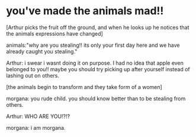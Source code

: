 # you've made the animals mad!!

[Arthur picks the fruit off the ground, and when he looks up he notices that the animals expressions have changed]

animals:"why are you stealing!! its only your first day here and we have already caught you stealing."

Arthur: i swear i wasnt doing it on purpose. I had no idea that apple even belonged to you!! maybe you should try picking up after yourself instead of lashing out on others.

[the animals begin to transform and they take form of a women]

morgana: you rude child. you should know better than to be stealing from others.

Arthur: WHO ARE YOU!?!?

morgana: i am morgana. 
